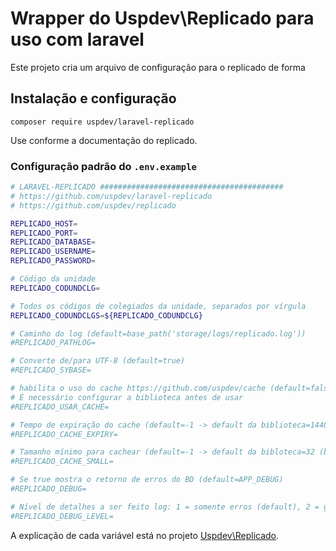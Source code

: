 # Wrapper do Uspdev\Replicado para uso com laravel

Este projeto cria um arquivo de configuração para o replicado de forma 

## Instalação e configuração

    composer require uspdev/laravel-replicado

Use conforme a documentação do replicado.

### Configuração padrão do `.env.example`

```sh
# LARAVEL-REPLICADO #########################################
# https://github.com/uspdev/laravel-replicado
# https://github.com/uspdev/replicado

REPLICADO_HOST=
REPLICADO_PORT=
REPLICADO_DATABASE=
REPLICADO_USERNAME=
REPLICADO_PASSWORD=

# Código da unidade
REPLICADO_CODUNDCLG=

# Todos os códigos de colegiados da unidade, separados por vírgula
REPLICADO_CODUNDCLGS=${REPLICADO_CODUNDCLG}

# Caminho do log (default=base_path('storage/logs/replicado.log'))
#REPLICADO_PATHLOG=

# Converte de/para UTF-8 (default=true)
#REPLICADO_SYBASE=

# habilita o uso do cache https://github.com/uspdev/cache (default=false)
# É necessário configurar a biblioteca antes de usar
#REPLICADO_USAR_CACHE=

# Tempo de expiração do cache (default=-1 -> default da biblioteca=1440 (s))
#REPLICADO_CACHE_EXPIRY=

# Tamanho mínimo para cachear (default=-1 -> default da bibloteca=32 (bytes))
#REPLICADO_CACHE_SMALL=

# Se true mostra o retorno de erros do BD (default=APP_DEBUG)
#REPLICADO_DEBUG=

# Nível de detalhes a ser feito log: 1 = somente erros (default), 2 = gera log das queries executadas
#REPLICADO_DEBUG_LEVEL=

```

A explicação de cada variável está no projeto [Uspdev\\Replicado](https://github.com/uspdev/replicado).
